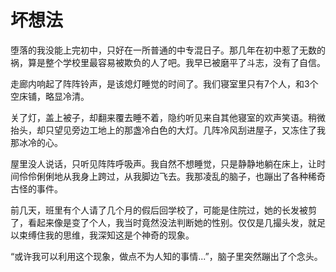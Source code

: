 # 坏想法

堕落的我没能上完初中，只好在一所普通的中专混日子。那几年在初中惹了无数的祸，算是整个学校里最容易被欺负的人了吧。我早已被磨平了斗志，没有了自信。

走廊内响起了阵阵铃声，是该熄灯睡觉的时间了。我们寝室里只有7个人，和3个空床铺，略显冷清。

关了灯，盖上被子，却翻来覆去睡不着，隐约听见来自其他寝室的欢声笑语。稍微抬头，却只望见旁边工地上的那盏冷白色的大灯。几阵冷风刮进屋子，又冻住了我那冰冷的心。

屋里没人说话，只听见阵阵呼吸声。我自然不想睡觉，只是静静地躺在床上，让时间伶伶俐俐地从我身上跨过，从我脚边飞去。我那凌乱的脑子，也蹦出了各种稀奇古怪的事件。

前几天，班里有个人请了几个月的假后回学校了，可能是住院过，她的长发被剪了，看起来像是变了个人，我当时竟然没法判断她的性别。仅仅是几撮头发，就足以束缚住我的思维，我深知这是个神奇的现象。

“或许我可以利用这个现象，做点不为人知的事情...”，脑子里突然蹦出了个念头。
